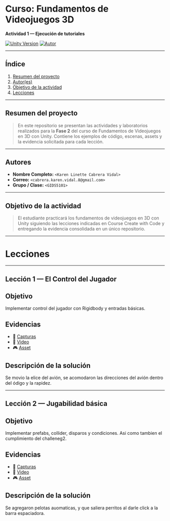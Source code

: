 # Curso: Fundamentos de Videojuegos 3D
**Actividad 1 — Ejecución de tutoriales**

[![Unity Version](https://img.shields.io/badge/unity-<2022.3>-blue)]()
[![Autor](https://img.shields.io/badge/autor-<Linette_Vidal>-pink)]()

---

## Índice
1. [Resumen del proyecto](#resumen-del-proyecto)  
2. [Autor(es)](#autores)  
3. [Objetivo de la actividad](#objetivo-de-la-actividad) 
4. [Lecciones](#lecciones)

---

## Resumen del proyecto
> En este repositorio se presentan las actividades y laboratorios realizados para la **Fase 2** del curso de Fundamentos de Videojuegos en 3D con Unity. Contiene los ejemplos de código, escenas, assets y la evidencia solicitada para cada lección.

---

## Autores
- **Nombre Completo:** `<Karen Linette Cabrera Vidal>`  
- **Correo:** `<cabrera.karen.vidal.8@gmail.com>`  
- **Grupo / Clase:** `<GIDS5101>`  

---

## Objetivo de la actividad
> El estudiante practicará los fundamentos de videojuegos en 3D con Unity siguiendo las lecciones indicadas en Course Create with Code y entregando la evidencia consolidada en un único repositorio.

---

# Lecciones

---
## Lección 1 — El Control del Jugador

## Objetivo
Implementar control del jugador con Rigidbody y entradas básicas.

## Evidencias
- 📸 [Capturas](https://github.com/111linblink/CreacionVJ/blob/main/Lecciones/Leccion1/Leccion%2001%20Player%20Control.pdf)
- 🎥 [Video](https://github.com/111linblink/CreacionVJ/blob/main/Lecciones/Leccion1/Leccion1.mp4)
- 🎮 [Asset](https://github.com/111linblink/CreacionVJ/blob/main/Lecciones/Leccion1/PlayerControl.unitypackage)


## Descripción de la solución
Se movio la elice del avión, se acomodaron las direcciones del avión dentro del ódigo y la rapidez.

---

## Lección 2 — Jugabilidad básica

## Objetivo
Implementar prefabs, collider, disparos y condiciones. Asi como tambien el cumplimiento del challeneg2.

## Evidencias
- 📸 [Capturas](https://github.com/111linblink/CreacionVJ/blob/main/Lecciones/Leccion2/Leccion%2002%20Gameplay%20basic.pdf)
- 🎥 [Video](https://github.com/111linblink/CreacionVJ/blob/main/Lecciones/Leccion2/Leccion2.mp4)
- 🎮 [Asset](https://github.com/111linblink/CreacionVJ/blob/main/Lecciones/Leccion2/GameplayBasic.unitypackage)

## Descripción de la solución
Se agregaron pelotas auomaticas, y que saliera perritos al darle click a la barra espaciadora.





